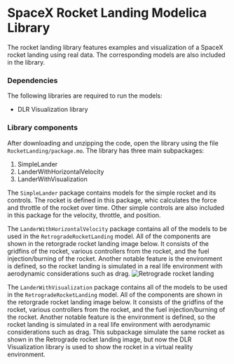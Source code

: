 # SpaceX Rocket Landing Modelica Library
The rocket landing library features examples and visualization of a SpaceX rocket landing using real data. The corresponding models are also included in the library.

### Dependencies
The following libraries are required to run the models:
  - DLR Visualization library

### Library components
After downloading and unzipping the code, open the library using the file ``RocketLanding/package.mo``. The library has three main subpackages:
1. SimpleLander
2. LanderWithHorizontalVelocity
3. LanderWithVisualization

The ``SimpleLander`` package contains models for the simple rocket and its controls. The rocket is defined in this package, whic calculates the force and throttle of the rocket over time. Other simple controls are also included in this package for the velocity, throttle, and position.

The ``LanderWithHorizontalVelocity`` package contains all of the models to be used in the ``RetrogradeRocketLanding`` model. All of the components are shown in the retorgrade rocket landing image below. It consists of the gridfins of the rocket, various controllers from the rocket, and the fuel injection/burning of the rocket. Another notable feature is the environment is defined, so the rocket landing is simulated in a real life environment with aerodynamic considerations such as drag.
![Retrograde rocket landing](\Resources\Images\RetrogradeRocketLanding.png)

The ``LanderWithVisualization`` package contains all of the models to be used in the ``RetrogradeRocketLanding`` model. All of the components are shown in the retorgrade rocket landing image below. It consists of the gridfins of the rocket, various controllers from the rocket, and the fuel injection/burning of the rocket. Another notable feature is the environment is defined, so the rocket landing is simulated in a real life environment with aerodynamic considerations such as drag. This subpackage simulate the same rocket as shown in the Retrograde rocket landing image, but now the DLR Visualization library is used to show the rocket in a virtual reality environment.

